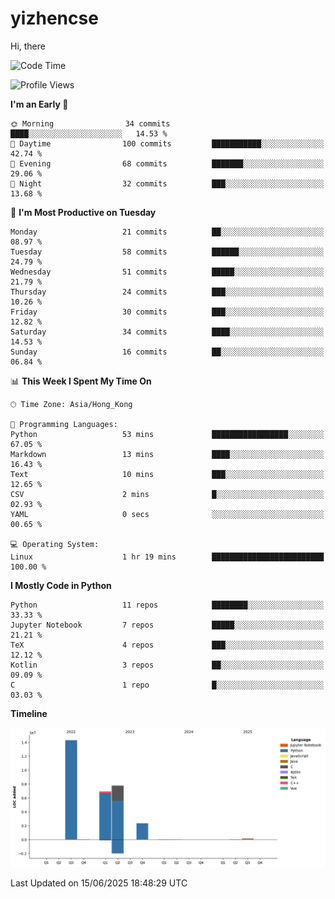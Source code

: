 # yizhencse


Hi, there

<!--START_SECTION:waka-->
![Code Time](http://img.shields.io/badge/Code%20Time-16%20hrs%206%20mins-blue)

![Profile Views](http://img.shields.io/badge/Profile%20Views-25-blue)

**I'm an Early 🐤** 

```text
🌞 Morning                34 commits          ████░░░░░░░░░░░░░░░░░░░░░   14.53 % 
🌆 Daytime                100 commits         ███████████░░░░░░░░░░░░░░   42.74 % 
🌃 Evening                68 commits          ███████░░░░░░░░░░░░░░░░░░   29.06 % 
🌙 Night                  32 commits          ███░░░░░░░░░░░░░░░░░░░░░░   13.68 % 
```
📅 **I'm Most Productive on Tuesday** 

```text
Monday                   21 commits          ██░░░░░░░░░░░░░░░░░░░░░░░   08.97 % 
Tuesday                  58 commits          ██████░░░░░░░░░░░░░░░░░░░   24.79 % 
Wednesday                51 commits          █████░░░░░░░░░░░░░░░░░░░░   21.79 % 
Thursday                 24 commits          ███░░░░░░░░░░░░░░░░░░░░░░   10.26 % 
Friday                   30 commits          ███░░░░░░░░░░░░░░░░░░░░░░   12.82 % 
Saturday                 34 commits          ████░░░░░░░░░░░░░░░░░░░░░   14.53 % 
Sunday                   16 commits          ██░░░░░░░░░░░░░░░░░░░░░░░   06.84 % 
```


📊 **This Week I Spent My Time On** 

```text
🕑︎ Time Zone: Asia/Hong_Kong

💬 Programming Languages: 
Python                   53 mins             █████████████████░░░░░░░░   67.05 % 
Markdown                 13 mins             ████░░░░░░░░░░░░░░░░░░░░░   16.43 % 
Text                     10 mins             ███░░░░░░░░░░░░░░░░░░░░░░   12.65 % 
CSV                      2 mins              █░░░░░░░░░░░░░░░░░░░░░░░░   02.93 % 
YAML                     0 secs              ░░░░░░░░░░░░░░░░░░░░░░░░░   00.65 % 

💻 Operating System: 
Linux                    1 hr 19 mins        █████████████████████████   100.00 % 
```

**I Mostly Code in Python** 

```text
Python                   11 repos            ████████░░░░░░░░░░░░░░░░░   33.33 % 
Jupyter Notebook         7 repos             █████░░░░░░░░░░░░░░░░░░░░   21.21 % 
TeX                      4 repos             ███░░░░░░░░░░░░░░░░░░░░░░   12.12 % 
Kotlin                   3 repos             ██░░░░░░░░░░░░░░░░░░░░░░░   09.09 % 
C                        1 repo              █░░░░░░░░░░░░░░░░░░░░░░░░   03.03 % 
```



**Timeline**

![Lines of Code chart](https://raw.githubusercontent.com/yizhencse/yizhencse/main/assets/bar_graph.png)


 Last Updated on 15/06/2025 18:48:29 UTC
<!--END_SECTION:waka-->

